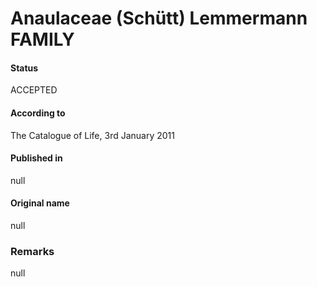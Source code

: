 Anaulaceae (Schütt) Lemmermann FAMILY
=======

#### Status
ACCEPTED

#### According to
The Catalogue of Life, 3rd January 2011

#### Published in
null

#### Original name
null

### Remarks
null